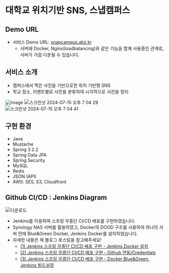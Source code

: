# 대학교 위치기반 SNS, 스냅캠퍼스
## Demo URL
- 서비스 Demo URL: [snapcampus.abz.kr](https://snapcampus.abz.kr)
    - 서버에 Docker, Nginx(loadbalancing)와 같은 기능을 함께 사용중인 관계로, 서버가 가끔 다운될 수 있습니다.

## 서비스 소개
- 캠퍼스에서 찍은 사진을 기반으로한 위치 기반형 SNS
- 학교 장소, 이벤트별로 사진을 분류하여 시각적으로 사진을 정리

![image](https://github.com/user-attachments/assets/459f7059-93ea-41bc-9e82-b2253ec99827)
![스크린샷 2024-07-15 오후 7 04 29](https://github.com/user-attachments/assets/0a9665d1-a7a0-4e0a-a71a-24dee4386784)
![스크린샷 2024-07-15 오후 7 04 41](https://github.com/user-attachments/assets/9b17a07e-212e-4ee9-b16b-8ace78fba935)


## 구현 환경
- Java
- Mustache
- Spring 3.2.2
- Spring Data JPA
- Spring Security
- MySQL
- Redis
- JSON (API)
- AWS: SES, S3, Cloudfront

## Github CI/CD : Jenkins Diagram
![다운로드](https://github.com/user-attachments/assets/48e57703-5842-434d-a06a-8972ae78eb24)

- Jenkins를 이용하여 스프링 무중단 CI/CD 배포를 구현하였습니다.
- Synology NAS 서버를 활용하였고, Docker의 DOOD 구조를 사용하여 하나의 서버 안에 Blue&Green Docker, Jenkins Docker를 설치하였습니다.
- 자세한 내용은 제 블로그 포스팅을 참고해주세요!
  - [(1) Jenkins 스프링 무중단 CI/CD 배포 구현 - Jenkins Docker 설치](https://skorea6.tistory.com/entry/1-Jenkins-%EC%8A%A4%ED%94%84%EB%A7%81-%EB%AC%B4%EC%A4%91%EB%8B%A8-CICD-%EB%B0%B0%ED%8F%AC-%EA%B5%AC%ED%98%84-Jenkins-Docker-%EC%84%A4%EC%B9%98)
  - [(2) Jenkins 스프링 무중단 CI/CD 배포 구현 - Github 연동/Credentials](https://skorea6.tistory.com/entry/2-Jenkins-%EC%8A%A4%ED%94%84%EB%A7%81-%EB%AC%B4%EC%A4%91%EB%8B%A8-CICD-%EB%B0%B0%ED%8F%AC-%EA%B5%AC%ED%98%84-Github-%EC%97%B0%EB%8F%99-Credentials)
  - [(3) Jenkins 스프링 무중단 CI/CD 배포 구현 - Docker Blue&Green, Jenkins 빌드설정](https://skorea6.tistory.com/entry/3-Jenkins-%EC%8A%A4%ED%94%84%EB%A7%81-%EB%AC%B4%EC%A4%91%EB%8B%A8-CICD-%EB%B0%B0%ED%8F%AC-%EA%B5%AC%ED%98%84-Docker-BlueGreen-%EB%B9%8C%EB%93%9C%EC%84%A4%EC%A0%95)
